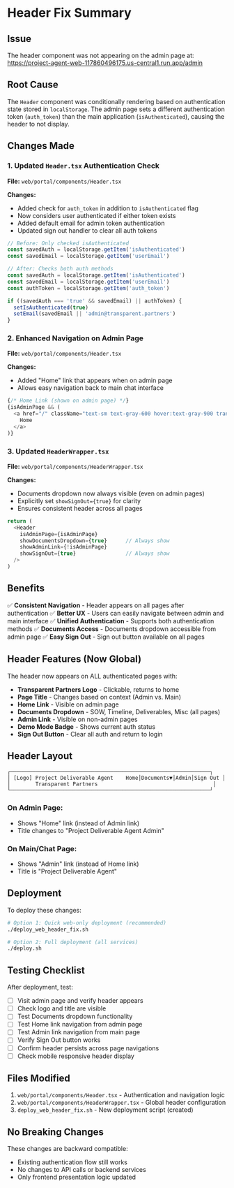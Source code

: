 # Header Fix Summary

## Issue
The header component was not appearing on the admin page at: https://project-agent-web-117860496175.us-central1.run.app/admin

## Root Cause
The `Header` component was conditionally rendering based on authentication state stored in `localStorage`. The admin page sets a different authentication token (`auth_token`) than the main application (`isAuthenticated`), causing the header to not display.

## Changes Made

### 1. Updated `Header.tsx` Authentication Check
**File:** `web/portal/components/Header.tsx`

**Changes:**
- Added check for `auth_token` in addition to `isAuthenticated` flag
- Now considers user authenticated if either token exists
- Added default email for admin token authentication
- Updated sign out handler to clear all auth tokens

```typescript
// Before: Only checked isAuthenticated
const savedAuth = localStorage.getItem('isAuthenticated')
const savedEmail = localStorage.getItem('userEmail')

// After: Checks both auth methods
const savedAuth = localStorage.getItem('isAuthenticated')
const savedEmail = localStorage.getItem('userEmail')
const authToken = localStorage.getItem('auth_token')

if ((savedAuth === 'true' && savedEmail) || authToken) {
  setIsAuthenticated(true)
  setEmail(savedEmail || 'admin@transparent.partners')
}
```

### 2. Enhanced Navigation on Admin Page
**File:** `web/portal/components/Header.tsx`

**Changes:**
- Added "Home" link that appears when on admin page
- Allows easy navigation back to main chat interface

```typescript
{/* Home Link (shown on admin page) */}
{isAdminPage && (
  <a href="/" className="text-sm text-gray-600 hover:text-gray-900 transition-colors">
    Home
  </a>
)}
```

### 3. Updated `HeaderWrapper.tsx` 
**File:** `web/portal/components/HeaderWrapper.tsx`

**Changes:**
- Documents dropdown now always visible (even on admin pages)
- Explicitly set `showSignOut={true}` for clarity
- Ensures consistent header across all pages

```typescript
return (
  <Header 
    isAdminPage={isAdminPage}
    showDocumentsDropdown={true}      // Always show
    showAdminLink={!isAdminPage}
    showSignOut={true}                // Always show
  />
)
```

## Benefits

✅ **Consistent Navigation** - Header appears on all pages after authentication
✅ **Better UX** - Users can easily navigate between admin and main interface
✅ **Unified Authentication** - Supports both authentication methods
✅ **Documents Access** - Documents dropdown accessible from admin page
✅ **Easy Sign Out** - Sign out button available on all pages

## Header Features (Now Global)

The header now appears on ALL authenticated pages with:
- **Transparent Partners Logo** - Clickable, returns to home
- **Page Title** - Changes based on context (Admin vs. Main)
- **Home Link** - Visible on admin page
- **Documents Dropdown** - SOW, Timeline, Deliverables, Misc (all pages)
- **Admin Link** - Visible on non-admin pages
- **Demo Mode Badge** - Shows current auth status
- **Sign Out Button** - Clear all auth and return to login

## Header Layout

```
┌────────────────────────────────────────────────────────────────┐
│ [Logo] Project Deliverable Agent    Home│Documents▼│Admin│Sign Out │
│        Transparent Partners                                     │
└────────────────────────────────────────────────────────────────┘
```

### On Admin Page:
- Shows "Home" link (instead of Admin link)
- Title changes to "Project Deliverable Agent Admin"

### On Main/Chat Page:
- Shows "Admin" link (instead of Home link)  
- Title is "Project Deliverable Agent"

## Deployment

To deploy these changes:

```bash
# Option 1: Quick web-only deployment (recommended)
./deploy_web_header_fix.sh

# Option 2: Full deployment (all services)
./deploy.sh
```

## Testing Checklist

After deployment, test:

- [ ] Visit admin page and verify header appears
- [ ] Check logo and title are visible
- [ ] Test Documents dropdown functionality
- [ ] Test Home link navigation from admin page
- [ ] Test Admin link navigation from main page
- [ ] Verify Sign Out button works
- [ ] Confirm header persists across page navigations
- [ ] Check mobile responsive header display

## Files Modified

1. `web/portal/components/Header.tsx` - Authentication and navigation logic
2. `web/portal/components/HeaderWrapper.tsx` - Global header configuration
3. `deploy_web_header_fix.sh` - New deployment script (created)

## No Breaking Changes

These changes are backward compatible:
- Existing authentication flow still works
- No changes to API calls or backend services
- Only frontend presentation logic updated

